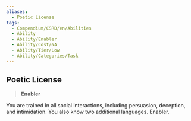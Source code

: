 ```yaml
---
aliases:
  - Poetic License
tags:
  - Compendium/CSRD/en/Abilities
  - Ability
  - Ability/Enabler
  - Ability/Cost/NA
  - Ability/Tier/Low
  - Ability/Categories/Task
---
```

  
    
## Poetic License    
>**Enabler**  
    
You are trained in all social interactions, including persuasion, deception, and intimidation. You also know two additional languages. Enabler.